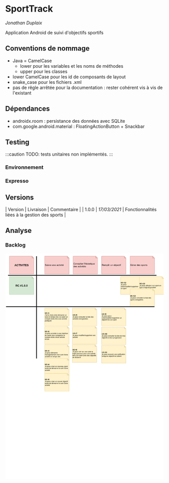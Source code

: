 # SportTrack
*Jonathan Duplaix*

Application Android de suivi d'objectifs sportifs

## Conventions de nommage
- Java = CamelCase
    - lower pour les variables et les noms de méthodes
    - upper pour les classes
- lower CamelCase pour les id de composants de layout
- snake_case pour les fichiers .xml
- pas de rêgle arrêtée pour la documentation : rester cohérent vis à vis de l'existant


## Dépendances
- androidx.room : persistance des données avec SQLite
- com.google.android.material : FloatingActionButton + Snackbar

## Testing
:::caution
TODO: tests unitaires non implémentés.
:::
### Environnement
### Expresso

## Versions
| Version | Livraison | Commentaire |
| 1.0.0 | _17/03/2021_ | Fonctionnalités liées à la  gestion des sports |

## Analyse
### Backlog
![backlog](/docs/backlog.png)
